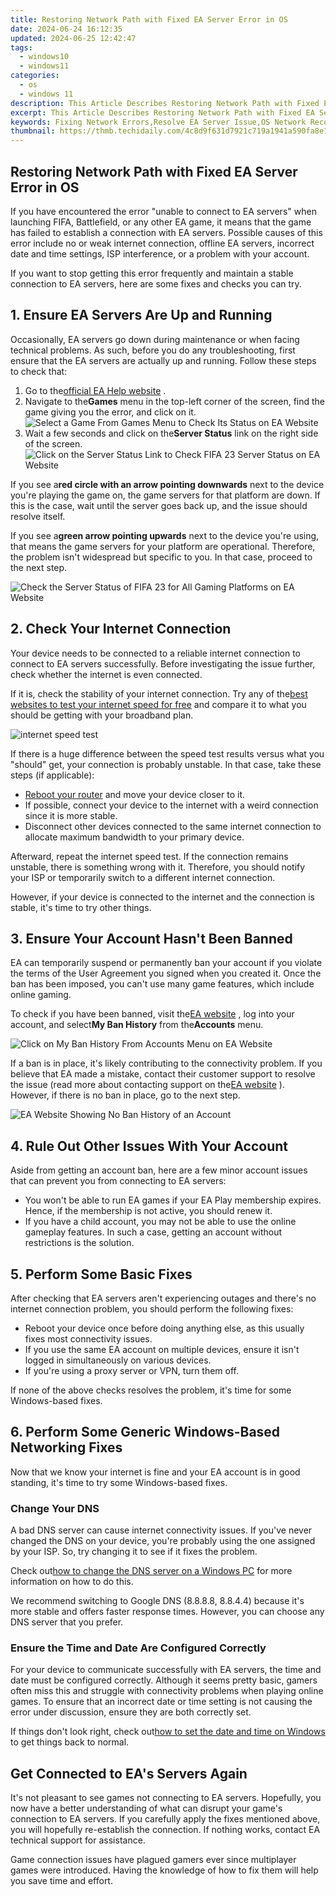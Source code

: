 ```yaml
---
title: Restoring Network Path with Fixed EA Server Error in OS
date: 2024-06-24 16:12:35
updated: 2024-06-25 12:42:47
tags:
  - windows10
  - windows11
categories:
  - os
  - windows 11
description: This Article Describes Restoring Network Path with Fixed EA Server Error in OS
excerpt: This Article Describes Restoring Network Path with Fixed EA Server Error in OS
keywords: Fixing Network Errors,Resolve EA Server Issue,OS Network Recovery Steps,Unblock Network Path Error,Correct EA Server Disconnect,Stop OS Network Failure,Eradicate Fixed EA Error
thumbnail: https://thmb.techidaily.com/4c8d9f631d7921c719a1941a590fa8e1cb22a0616837cda48eb590a45fbdddeb.png
---
```


## Restoring Network Path with Fixed EA Server Error in OS

 If you have encountered the error "unable to connect to EA servers" when launching FIFA, Battlefield, or any other EA game, it means that the game has failed to establish a connection with EA servers. Possible causes of this error include no or weak internet connection, offline EA servers, incorrect date and time settings, ISP interference, or a problem with your account.

 If you want to stop getting this error frequently and maintain a stable connection to EA servers, here are some fixes and checks you can try.

## 1\. Ensure EA Servers Are Up and Running

 Occasionally, EA servers go down during maintenance or when facing technical problems. As such, before you do any troubleshooting, first ensure that the EA servers are actually up and running. Follow these steps to check that:

1. Go to the[official EA Help website](https://help.ea.com/en/?r=1) .
2. Navigate to the**Games** menu in the top-left corner of the screen, find the game giving you the error, and click on it.  
![Select a Game From Games Menu to Check Its Status on EA Website](https://static1.makeuseofimages.com/wordpress/wp-content/uploads/2023/04/select-a-game-from-games-menu-to-check-its-status-on-ea-website.jpg)
3. Wait a few seconds and click on the**Server Status** link on the right side of the screen.  
![Click on the Server Status Link to Check FIFA 23 Server Status on EA Website](https://static1.makeuseofimages.com/wordpress/wp-content/uploads/2023/04/click-on-the-server-status-link-to-check-fifa-23-server-status-on-ea-website.jpg)

 If you see a**red circle with an arrow pointing downwards** next to the device you're playing the game on, the game servers for that platform are down. If this is the case, wait until the server goes back up, and the issue should resolve itself.

 If you see a**green arrow pointing upwards** next to the device you're using, that means the game servers for your platform are operational. Therefore, the problem isn't widespread but specific to you. In that case, proceed to the next step.

![Check the Server Status of FIFA 23 for All Gaming Platforms on EA Website](https://static1.makeuseofimages.com/wordpress/wp-content/uploads/2023/04/check-the-server-status-of-fifa-23-for-all-platforms-on-ea-website-1.jpg)

## 2\. Check Your Internet Connection

 Your device needs to be connected to a reliable internet connection to connect to EA servers successfully. Before investigating the issue further, check whether the internet is even connected.

 If it is, check the stability of your internet connection. Try any of the[best websites to test your internet speed for free](https://www.makeuseof.com/best-free-websites-test-internet-speed/) and compare it to what you should be getting with your broadband plan.

![internet speed test](https://static1.makeuseofimages.com/wordpress/wp-content/uploads/2023/01/internet-speed-test.jpg)

 If there is a huge difference between the speed test results versus what you "should" get, your connection is probably unstable. In that case, take these steps (if applicable):

* [Reboot your router](https://www.makeuseof.com/reboot-router-correct-way/) and move your device closer to it.
* If possible, connect your device to the internet with a weird connection since it is more stable.
* Disconnect other devices connected to the same internet connection to allocate maximum bandwidth to your primary device.

 Afterward, repeat the internet speed test. If the connection remains unstable, there is something wrong with it. Therefore, you should notify your ISP or temporarily switch to a different internet connection.

 However, if your device is connected to the internet and the connection is stable, it's time to try other things.

## 3\. Ensure Your Account Hasn't Been Banned

 EA can temporarily suspend or permanently ban your account if you violate the terms of the User Agreement you signed when you created it. Once the ban has been imposed, you can't use many game features, which include online gaming.

 To check if you have been banned, visit the[EA website](https://help.ea.com/en/) , log into your account, and select**My Ban History** from the**Accounts** menu.

![Click on My Ban History From Accounts Menu on EA Website](https://static1.makeuseofimages.com/wordpress/wp-content/uploads/2023/04/click-on-my-ban-history-from-accounts-menu-on-ea-website.jpg)

 If a ban is in place, it's likely contributing to the connectivity problem. If you believe that EA made a mistake, contact their customer support to resolve the issue (read more about contacting support on the[EA website](https://help.ea.com/en/help/account/information-about-locked-or-banned-or-suspended-accounts/) ). However, if there is no ban in place, go to the next step.

![EA Website Showing No Ban History of an Account](https://static1.makeuseofimages.com/wordpress/wp-content/uploads/2023/04/ea-website-showing-no-ban-history-on-a-account.jpg)

## 4\. Rule Out Other Issues With Your Account

 Aside from getting an account ban, here are a few minor account issues that can prevent you from connecting to EA servers:

* You won't be able to run EA games if your EA Play membership expires. Hence, if the membership is not active, you should renew it.
* If you have a child account, you may not be able to use the online gameplay features. In such a case, getting an account without restrictions is the solution.

## 5\. Perform Some Basic Fixes

 After checking that EA servers aren't experiencing outages and there's no internet connection problem, you should perform the following fixes:

* Reboot your device once before doing anything else, as this usually fixes most connectivity issues.
* If you use the same EA account on multiple devices, ensure it isn't logged in simultaneously on various devices.
* If you're using a proxy server or VPN, turn them off.

 If none of the above checks resolves the problem, it's time for some Windows-based fixes.

## 6\. Perform Some Generic Windows-Based Networking Fixes

 Now that we know your internet is fine and your EA account is in good standing, it's time to try some Windows-based fixes.

### Change Your DNS

 A bad DNS server can cause internet connectivity issues. If you've never changed the DNS on your device, you're probably using the one assigned by your ISP. So, try changing it to see if it fixes the problem.

 Check out[how to change the DNS server on a Windows PC](https://www.makeuseof.com/change-dns-settings-windows-11/) for more information on how to do this.

 We recommend switching to Google DNS (8.8.8.8, 8.8.4.4) because it's more stable and offers faster response times. However, you can choose any DNS server that you prefer.

### Ensure the Time and Date Are Configured Correctly

 For your device to communicate successfully with EA servers, the time and date must be configured correctly. Although it seems pretty basic, gamers often miss this and struggle with connectivity problems when playing online games. To ensure that an incorrect date or time setting is not causing the error under discussion, ensure they are both correctly set.

 If things don't look right, check out[how to set the date and time on Windows](https://www.makeuseof.com/windows-change-date-time-format/) to get things back to normal.

## Get Connected to EA's Servers Again

 It's not pleasant to see games not connecting to EA servers. Hopefully, you now have a better understanding of what can disrupt your game's connection to EA servers. If you carefully apply the fixes mentioned above, you will hopefully re-establish the connection. If nothing works, contact EA technical support for assistance.

 Game connection issues have plagued gamers ever since multiplayer games were introduced. Having the knowledge of how to fix them will help you save time and effort.

<ins class="adsbygoogle"
     style="display:block"
     data-ad-format="autorelaxed"
     data-ad-client="ca-pub-7571918770474297"
     data-ad-slot="1223367746"></ins>



<ins class="adsbygoogle"
     style="display:block"
     data-ad-client="ca-pub-7571918770474297"
     data-ad-slot="8358498916"
     data-ad-format="auto"
     data-full-width-responsive="true"></ins>
